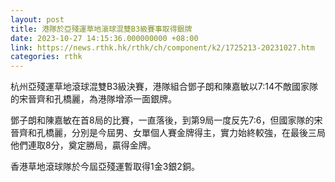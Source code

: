 ```yaml
---
layout: post
title: 港隊於亞殘運草地滾球混雙B3級賽事取得銀牌
date: 2023-10-27 14:15:36.000000000 +08:00
link: https://news.rthk.hk/rthk/ch/component/k2/1725213-20231027.htm
categories: rthk
---
```


杭州亞殘運草地滾球混雙B3級決賽，港隊組合鄧子朗和陳嘉敏以7:14不敵國家隊的宋晉齊和孔橋麗，為港隊增添一面銀牌。

鄧子朗和陳嘉敏在首8局的比賽，一直落後，到第9局一度反先7:6，但國家隊的宋晉齊和孔橋麗，分別是今屆男、女單個人賽金牌得主，實力始終較強，在最後三局他們連取8分，奠定勝局，贏得金牌。

香港草地滾球隊於今屆亞殘運暫取得1金3銀2銅。
